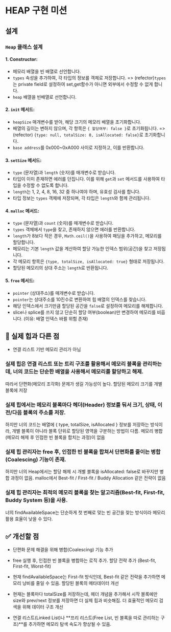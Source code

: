 # HEAP 구현 미션

## 설계

### `Heap` 클래스 설계

#### 1. **Constructor**:

- 메모리 배열을 빈 배열로 선언합니다.
- `types` 속성을 추가하여, 각 타입의 정보를 객체로 저장합니다.
  => (refector)`types`는 private field로 설정하여 set,get함수가 아니면 외부에서 수정할 수 없게 합니다.
- `heap` 배열을 빈배열로 선언합니다.

#### 2. **`init` 메서드**:

- `heapSize` 매개변수를 받아, 해당 크기의 메모리 배열을 초기화합니다.
- 배열의 길이는 변하지 않으며, 각 항목은 `{ 할당여부: false }`로 초기화됩니다.
  => (refector) `{type: null, totalSize: 0, isAllocated: false}`로 초기화합니다.
- `base address`를 0x000~0xA000 사이로 지정하고, 이를 반환합니다.

#### 3. **`setSize` 메서드**:

- `type` (문자열)과 `length` (숫자)를 매개변수로 받습니다.
- 타입이 이미 존재하면 에러를 던집니다. 이를 위해 `get`과 `set` 메서드를 사용하여 타입을 수정할 수 없도록 합니다.
- `length`는 1, 2, 4, 8, 16, 32 중 하나여야 하며, 유효성 검사를 합니다.
- 타입 정보는 `types` 객체에 저장되며, 각 타입은 `length`와 함께 관리됩니다.

#### 4. **`malloc` 메서드**:

- `type` (문자열)과 `count` (숫자)를 매개변수로 받습니다.
- `types` 객체에서 `type`을 찾고, 존재하지 않으면 에러를 반환합니다.
- `length`가 8보다 작은 경우, `Math.ceil()`을 사용하여 패딩을 추가하고, 메모리를 할당합니다.
- 메모리는 기본 `length` 값을 계산하여 할당 가능한 인덱스 범위(공간)을 찾고 저장됩니다.
- 각 메모리 항목은 `{type, totalSize, isAllocated: true}` 형태로 저장됩니다.
- 할당된 메모리의 상대 주소는 `length`로 반환됩니다.

#### 5. **`free` 메서드**:

- `pointer` (상대주소)를 매개변수로 받습니다.
- `pointer`는 상대주소를 10진수로 변환하여 힙 배열의 인덱스를 찾습니다.
- 해당 인덱스에서 크기만큼 할당된 공간을 `false`로 설정하여 메모리를 해제합니다.
- slice나 splice를 쓰지 않고 단순히 할당 여부(boolean)만 변경하여 메모리를 비웁니다. (이유: 배열 인덱스 바뀔 위험 존재)

## 🚨 실제 힙과 다른 점

- 연결 리스트 기반 메모리 관리가 아님

### 실제 힙은 연결 리스트 또는 트리 구조를 활용해서 메모리 블록을 관리하는데, 너의 코드는 단순한 배열을 사용해서 메모리를 할당하고 해제.

따라서 단편화(메모리 조각화) 문제가 생길 가능성이 높다.
할당된 메모리 크기를 개별 블록에 저장

### 실제 힙에서는 메모리 블록마다 헤더(Header) 정보를 둬서 크기, 상태, 이전/다음 블록의 주소를 저장.

하지만 너의 코드는 배열에 { type, totalSize, isAllocated } 정보를 저장하는 방식이라, 개별 블록이 아니라 블록 단위로 할당된 영역을 구분하는 방법이 다름.
메모리 병합(메모리 해제 후 인접한 빈 블록을 합치는 과정)이 없음

### 실제 힙 관리자는 free 후, 인접한 빈 블록을 합쳐서 단편화를 줄이는 병합(Coalescing) 기능이 존재.

하지만 너의 Heap에서는 할당 해제 시 개별 블록을 isAllocated: false로 바꾸지만 병합 과정이 없음.
malloc에서 Best-fit / First-fit / Buddy Allocation 같은 전략이 없음

### 실제 힙 관리자는 최적의 메모리 블록을 찾는 알고리즘(Best-fit, First-fit, Buddy System 등)을 사용.

너의 findAvailableSpace는 단순하게 첫 번째로 맞는 빈 공간을 찾는 방식이라 메모리 활용 효율이 낮을 수 있다.

## ✅ 개선할 점

- 단편화 문제 해결을 위해 병합(Coalescing) 기능 추가

- free 실행 후, 인접한 빈 블록을 병합하는 로직 추가.
  할당 전략 추가 (Best-fit, First-fit, Worst-fit)

- 현재 findAvailableSpace는 First-fit 방식인데, Best-fit 같은 전략을 추가하면 메모리 낭비를 줄일 수 있음.
  할당된 블록의 메타데이터 개선

- 현재는 블록마다 totalSize를 저장하는데, 헤더 개념을 추가해서 시작 블록에만 size와 prev/next 정보를 저장하면 더 실제 힙과 비슷해짐.
  더 효율적인 메모리 검색을 위해 데이터 구조 개선

- 연결 리스트(Linked List)나 **프리 리스트(Free List, 빈 블록을 따로 관리하는 구조)**를 추가하면 메모리 탐색 속도가 향상될 수 있음.

